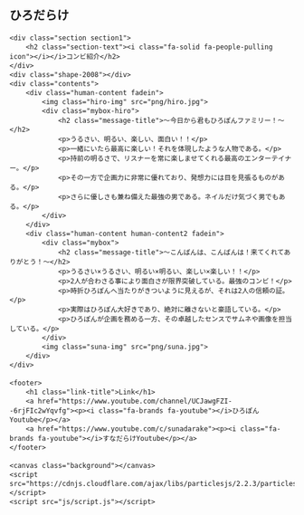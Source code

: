 <!DOCTYPE html>
<head>
    <meta charset="utf-8">
    <meta name="viewport" content="width=device-width, initial-scale=1.0">
    <title>ひろだらけ</title>
    <link rel="icon" href="png/icon.jpg"> 
    <link rel="stylesheet" href="css/stylesheets.css">
    <link rel="stylesheet" href="css/responsible.css">
    <link rel="stylesheet" href="https://cdnjs.cloudflare.com/ajax/libs/font-awesome/6.1.2/css/all.min.css" integrity="sha512-1sCRPdkRXhBV2PBLUdRb4tMg1w2YPf37qatUFeS7zlBy7jJI8Lf4VHwWfZZfpXtYSLy85pkm9GaYVYMfw5BC1A==" crossorigin="anonymous" referrerpolicy="no-referrer" />
    <link href="https://fonts.googleapis.com/earlyaccess/nicomoji.css" rel="stylesheet">
    <link href="https://fonts.googleapis.com/css?family=M+PLUS+Rounded+1c" rel="stylesheet">
    <script src="https://code.jquery.com/jquery-3.6.0.min.js" integrity="sha256-/xUj+3OJU5yExlq6GSYGSHk7tPXikynS7ogEvDej/m4=" crossorigin="anonymous"></script>
    <script src="js/main.js"></script>
</head>
<body>
    <div class="contents">
        <div>
            <h2 class="main-title"><span class="hiro">ひろ</span><span class="darake">だらけ</span></h2>
        </div>
    </div> 
        
    <div class="section section1">
        <h2 class="section-text"><i class="fa-solid fa-people-pulling icon"></i></i>コンビ紹介</h2>
    </div>
    <div class="shape-2008"></div>
    <div class="contents">
        <div class="human-content fadein">
            <img class="hiro-img" src="png/hiro.jpg">
            <div class="mybox-hiro">
                <h2 class="message-title">～今日から君もひろぽんファミリー！～</h2>
                <p>うるさい、明るい、楽しい、面白い！！</p>
                <p>一緒にいたら最高に楽しい！それを体現したような人物である。</p>
                <p>持前の明るさで、リスナーを常に楽しませてくれる最高のエンターテイナー。</p>
                <p>その一方で企画力に非常に優れており、発想力には目を見張るものがある。</p>
                <p>さらに優しさも兼ね備えた最強の男である。ネイルだけ気づく男でもある。</p>
            </div>
        </div>
        <div class="human-content human-content2 fadein">
            <div class="mybox">
                <h2 class="message-title">～こんばんは、こんばんは！来てくれてありがとう！～</h2>
                <p>うるさい×うるさい、明るい×明るい、楽しい×楽しい！！</p>
                <p>2人が合わさる事により面白さが限界突破している。最強のコンビ！</p>
                <p>時折ひろぽんへ当たりがきついように見えるが、それは2人の信頼の証。</p>
                <p>実際はひろぽん大好きであり、絶対に離さないと豪語している。</p>
                <p>ひろぽんが企画を務める一方、その卓越したセンスでサムネや画像を担当している。</p>
            </div>
            <img class="suna-img" src="png/suna.jpg">
        </div>
    </div>

    <footer>
        <h1 class="link-title">Link</h1>
        <a href="https://www.youtube.com/channel/UCJawgFZI--6rjFIc2wYqvfg"><p><i class="fa-brands fa-youtube"></i>ひろぽんYoutube</p></a>
        <a href="https://www.youtube.com/c/sunadarake"><p><i class="fa-brands fa-youtube"></i>すなだらけYoutube</p></a>
    </footer>

    <canvas class="background"></canvas>
    <script src="https://cdnjs.cloudflare.com/ajax/libs/particlesjs/2.2.3/particles.min.js"></script>
    <script src="js/script.js"></script>
</body>
